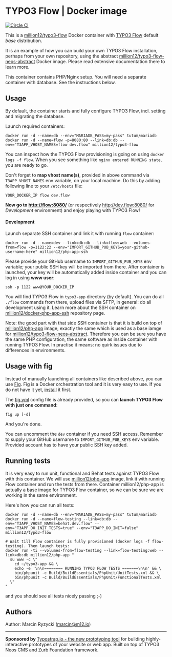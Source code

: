 # TYPO3 Flow | Docker image
[![Circle CI](https://circleci.com/gh/million12/docker-typo3-flow.png?style=badge)](https://circleci.com/gh/million12/docker-typo3-flow)

This is a [million12/typo3-flow](https://registry.hub.docker.com/u/million12/typo3-flow/) Docker container with [TYPO3 Flow](http://flow.typo3.org) default *base* distribution.

It is an example of how you can build your own TYPO3 Flow installation, perhaps from your own repository, using the abstract [million12/typo3-flow-neos-abstract](https://github.com/million12/docker-typo3-flow-neos-abstract) Docker image. Please read extensive documentation there to learn more.
 
This container contains PHP/Nginx setup. You will need a separate container with database. See the instructions below.

## Usage

By default, the container starts and fully configure TYPO3 Flow, incl. setting and migrating the database.

Launch required containers:

```
docker run -d --name=db --env="MARIADB_PASS=my-pass" tutum/mariadb
docker run -d --name=flow -p=8080:80 --link=db:db --env="T3APP_VHOST_NAMES=flow dev.flow" million12/typo3-flow
```

You can inspect how the TYPO3 Flow provisioning is going on using `docker logs -f flow`. When you see something like `nginx entered RUNNING state`, you are ready to go.

Don't forget to **map vhost name(s)**, provided in above command via `T3APP_VHOST_NAMES` env variable, on your local machine. Do this by adding following line to your `/etc/hosts` file:  
```
YOUR_DOCKER_IP flow dev.flow
```

**Now go to [http://flow:8080/](http://flow:8080/)** (or respectively http://dev.flow:8080/ for *Development* environment) and enjoy playing with TYPO3 Flow!

#### Development

Launch separate SSH container and link it with running `flow` container:
``` 
docker run -d --name=dev --link=db:db --link=flow:web --volumes-from=flow -p=1122:22 --env="IMPORT_GITHUB_PUB_KEYS=your-github-username-here" million12/php-app-ssh
```  
Please provide your GitHub username to `IMPORT_GITHUB_PUB_KEYS` env variable; your public SSH key will be imported from there. After container is launched, your key will be automatically added inside container and you can log in using **www user**:  
```
ssh -p 1122 www@YOUR_DOCKER_IP
```

You will find TYPO3 Flow in `typo3-app` directory (by default). You can do all `./flow` commands from there, upload files via SFTP, in general: do all development using it. Learn more about the SSH container on [million12/docker-php-app-ssh](https://github.com/million12/docker-php-app-ssh) repository page.

Note: the good part with that side SSH container is that it is build on top of [million12/php-app](https://github.com/million12/docker-php-app) image, exactly the same which is used as a base iamge for [million12/typo3-flow-neos-abstract](https://github.com/million12/docker-typo3-flow-neos-abstract). Therefore you can be sure you have the same PHP configuration, the same software as inside container with running TYPO3 Flow. In practise it means: no quirk issues due to differences in environments.


## Usage with fig

Instead of manually launching all containers like described above, you can use [Fig](http://www.fig.sh/). Fig is a Docker orchestration tool and it is very easy to use. If you do not have it yet, [install](http://www.fig.sh/install.html) it first. 

The [fig.yml](fig.yml) config file is already provided, so you can **launch TYPO3 Flow with just one command**:  
```
fig up [-d]
```

And you're done.

You can uncomment the `dev` container if you need SSH access. Remember to supply your GitHub username to `IMPORT_GITHUB_PUB_KEYS` env variable. Provided account has to have your public SSH key added.


## Running tests

It is very easy to run unit, functional and Behat tests against TYPO3 Flow with this container. We will use [million12/php-app](https://github.com/million12/docker-php-app) image, link it with running Flow container and run the tests from there. Container million12/php-app is actually a base image for TYPO3 Flow container, so we can be sure we are working in the same environment.

Here's how you can run all tests:  
```
docker run -d --name=db --env="MARIADB_PASS=my-pass" tutum/mariadb
docker run -d --name=flow-testing --link=db:db --env="T3APP_VHOST_NAMES=behat.dev.flow" --env="T3APP_DO_INIT_TESTS=true" --env="T3APP_DO_INIT=false" million12/typo3-flow

# Wait till Flow container is fully provisioned (docker logs -f flow-testing). Then launch tests:
docker run -ti --volumes-from=flow-testing --link=flow-testing:web --link=db:db million12/php-app "
  su www -c \"
    cd ~/typo3-app && \
    echo -e '\n\n======== RUNNING TYPO3 FLOW TESTS =======\n\n' && \
    bin/phpunit -c Build/BuildEssentials/PhpUnit/UnitTests.xml && \
    bin/phpunit -c Build/BuildEssentials/PhpUnit/FunctionalTests.xml
  \"
"
```  
and you should see all tests nicely passing ;-)

## Authors

Author: Marcin Ryzycki (<marcin@m12.io>)  

---

**Sponsored by** [Typostrap.io - the new prototyping tool](http://typostrap.io/) for building highly-interactive prototypes of your website or web app. Built on top of TYPO3 Neos CMS and Zurb Foundation framework.
